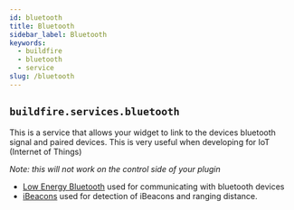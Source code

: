 ```yaml
---
id: bluetooth
title: Bluetooth
sidebar_label: Bluetooth
keywords:
  - buildfire
  - bluetooth
  - service
slug: /bluetooth
---
```

## `buildfire.services.bluetooth`

This is a service that allows your widget to link to the devices bluetooth signal and paired devices. This is very useful when developing for IoT (Internet of Things) 

_Note: this will not work on the control side of your plugin_

* [Low Energy Bluetooth](/docs/Low-Energy-Bluetooth)
used for communicating with bluetooth devices
* [iBeacons](/docs/iBeacon-Bluetooth)
used for detection of iBeacons and ranging distance.
